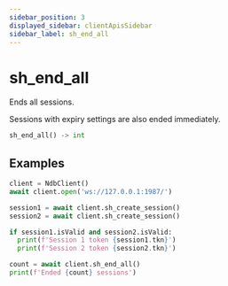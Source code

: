 ```yaml
---
sidebar_position: 3
displayed_sidebar: clientApisSidebar
sidebar_label: sh_end_all
---
```


# sh_end_all
Ends all sessions.

Sessions with expiry settings are also ended immediately.


```py
sh_end_all() -> int
```


## Examples


```py title='Create and end multiple sessions'
client = NdbClient()
await client.open('ws://127.0.0.1:1987/')

session1 = await client.sh_create_session()
session2 = await client.sh_create_session()

if session1.isValid and session2.isValid:
  print(f'Session 1 token {session1.tkn}')
  print(f'Session 2 token {session2.tkn}')

count = await client.sh_end_all()
print(f'Ended {count} sessions')
```
